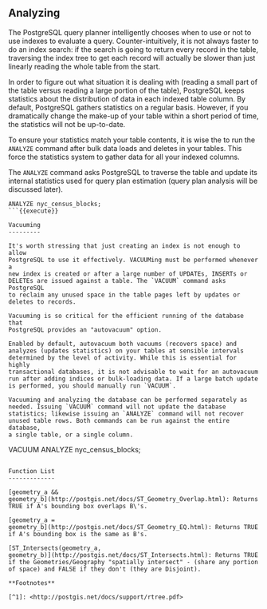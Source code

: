 Analyzing
---------

The PostgreSQL query planner intelligently chooses when to use or not to
use indexes to evaluate a query. Counter-intuitively, it is not always
faster to do an index search: if the search is going to return every
record in the table, traversing the index tree to get each record will
actually be slower than just linearly reading the whole table from the
start.

In order to figure out what situation it is dealing with (reading a
small part of the table versus reading a large portion of the table),
PostgreSQL keeps statistics about the distribution of data in each
indexed table column. By default, PostgreSQL gathers statistics on a
regular basis. However, if you dramatically change the make-up of your
table within a short period of time, the statistics will not be
up-to-date.

To ensure your statistics match your table contents, it is wise the to
run the `ANALYZE` command after bulk data loads and deletes in your
tables. This force the statistics system to gather data for all your
indexed columns.

The `ANALYZE` command asks PostgreSQL to traverse the table and update
its internal statistics used for query plan estimation (query plan
analysis will be discussed later).

```
ANALYZE nyc_census_blocks;
```{{execute}}

Vacuuming
---------

It's worth stressing that just creating an index is not enough to allow
PostgreSQL to use it effectively. VACUUMing must be performed whenever a
new index is created or after a large number of UPDATEs, INSERTs or
DELETEs are issued against a table. The `VACUUM` command asks PostgreSQL
to reclaim any unused space in the table pages left by updates or
deletes to records.

Vacuuming is so critical for the efficient running of the database that
PostgreSQL provides an "autovacuum" option.

Enabled by default, autovacuum both vacuums (recovers space) and
analyzes (updates statistics) on your tables at sensible intervals
determined by the level of activity. While this is essential for highly
transactional databases, it is not advisable to wait for an autovacuum
run after adding indices or bulk-loading data. If a large batch update
is performed, you should manually run `VACUUM`.

Vacuuming and analyzing the database can be performed separately as
needed. Issuing `VACUUM` command will not update the database
statistics; likewise issuing an `ANALYZE` command will not recover
unused table rows. Both commands can be run against the entire database,
a single table, or a single column.

```
VACUUM ANALYZE nyc_census_blocks;
```{{execute}}

Function List
-------------

[geometry_a &&
geometry_b](http://postgis.net/docs/ST_Geometry_Overlap.html): Returns
TRUE if A's bounding box overlaps B\'s.

[geometry_a =
geometry_b](http://postgis.net/docs/ST_Geometry_EQ.html): Returns TRUE
if A's bounding box is the same as B's.

[ST_Intersects(geometry_a,
geometry_b)](http://postgis.net/docs/ST_Intersects.html): Returns TRUE
if the Geometries/Geography "spatially intersect" - (share any portion
of space) and FALSE if they don't (they are Disjoint).

**Footnotes**

[^1]: <http://postgis.net/docs/support/rtree.pdf>